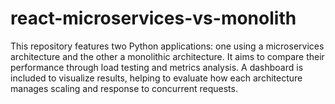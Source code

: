 # react-microservices-vs-monolith

This repository features two Python applications: one using a microservices architecture and the other a monolithic architecture. It aims to compare their performance through load testing and metrics analysis. A dashboard is included to visualize results, helping to evaluate how each architecture manages scaling and response to concurrent requests.
